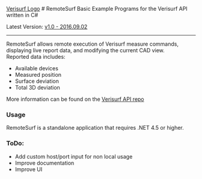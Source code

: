 [Verisurf Logo](https://github.com/XanderLuciano/remotesurf/tree/master/src/verisurf2017icon.png) # RemoteSurf
Basic Example Programs for the Verisurf API written in C#

Latest Version: [v1.0 - 2016.09.02][dl]

---

RemoteSurf allows remote execution of Verisurf measure commands, displaying live report data, and modifying the current CAD view.  
Reported data includes:
 - Available devices
 - Measured position
 - Surface deviation
 - Total 3D deviation

More information can be found on the [Verisurf API repo][api]

### Usage

RemoteSurf is a standalone application that requires .NET 4.5 or higher.  

### ToDo:

 - Add custom host/port input for non local usage
 - Improve documentation
 - Improve UI

[dl]:<https://github.com/XanderLuciano/remotesurf/releases>
[api]:<https://github.com/verisurf/verisurf-api>
